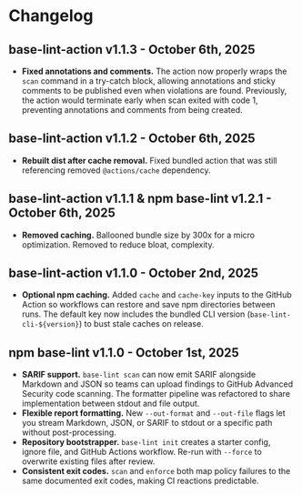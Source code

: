 # Changelog

## base-lint-action v1.1.3 - October 6th, 2025

- **Fixed annotations and comments.** The action now properly wraps the `scan` command in a try-catch block, allowing annotations and sticky comments to be published even when violations are found. Previously, the action would terminate early when scan exited with code 1, preventing annotations and comments from being created.

## base-lint-action v1.1.2 - October 6th, 2025

- **Rebuilt dist after cache removal.** Fixed bundled action that was still referencing removed `@actions/cache` dependency.

## base-lint-action v1.1.1 & npm base-lint v1.2.1 - October 6th, 2025

- **Removed caching.** Ballooned bundle size by 300x for a micro optimization. Removed to reduce bloat, complexity.

## base-lint-action v1.1.0 - October 2nd, 2025

- **Optional npm caching.** Added `cache` and `cache-key` inputs to the GitHub Action so workflows can restore and save npm
  directories between runs. The default key now includes the bundled CLI version (`base-lint-cli-${version}`) to bust stale
  caches on release.

## npm base-lint v1.1.0 - October 1st, 2025

- **SARIF support.** `base-lint scan` can now emit SARIF alongside Markdown and JSON so teams can upload findings to GitHub Advanced Security code scanning. The formatter pipeline was refactored to share implementation between stdout and file output.
- **Flexible report formatting.** New `--out-format` and `--out-file` flags let you stream Markdown, JSON, or SARIF to stdout or a specific path without post-processing.
- **Repository bootstrapper.** `base-lint init` creates a starter config, ignore file, and GitHub Actions workflow. Re-run with `--force` to overwrite existing files after review.
- **Consistent exit codes.** `scan` and `enforce` both map policy failures to the same documented exit codes, making CI reactions predictable.
